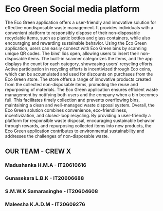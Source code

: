 # Eco Green Social media platform

The Eco Green application offers a user-friendly and innovative solution for effective nondisposable waste management. It provides individuals with a convenient platform to 
responsibly dispose of their non-disposable recyclable items, such as plastic bottles and glass 
containers, while also encouraging and rewarding sustainable behavior. Using the Eco Green 
application, users can easily connect with Eco Green bins by scanning unique QR codes. The 
bins' lids open, allowing users to insert their non-disposable items. The built-in scanner 
categorizes the items, and the app displays the count for each category, showcasing users' 
recycling efforts. Active participation in recycling efforts is incentivized through Eco coins, 
which can be accumulated and used for discounts on purchases from the Eco Green store. The 
store offers a range of innovative products created from the collected non-disposable items, 
promoting the reuse and repurposing of materials. The Eco Green application ensures 
efficient waste management by notifying both users and the company when a bin becomes 
full. This facilitates timely collection and prevents overflowing bins, maintaining a clean and 
well-managed waste disposal system. Overall, the Eco Green solution combines convenience, 
eco-friendliness, incentivization, and closed-loop recycling. By providing a user-friendly 
a platform for responsible waste disposal, encouraging sustainable behavior through rewards, 
and repurposing collected items into new products, the Eco Green application contributes to 
environmental sustainability and addresses the challenges of non-disposable waste.

## OUR TEAM - CREW X

### Madushanka H.M.A - IT20610616
### Gunasekara L.B.K  - IT20606688
### S.M.W.K Samarasinghe - IT20604608
### Maleesha K.A.D.M - IT20609276

